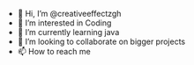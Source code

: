 - 👋 Hi, I’m @creativeeffectzgh
- 👀 I’m interested in Coding 
- 🌱 I’m currently learning java
- 💞️ I’m looking to collaborate on bigger projects
- 📫 How to reach me 

<!---
creativeeffectzgh/creativeeffectzgh is a ✨ special ✨ repository because its `README.md` (this file) appears on your GitHub profile.
You can click the Preview link to take a look at your changes.
--->
